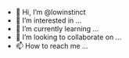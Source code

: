 - 👋 Hi, I’m @lowinstinct
- 👀 I’m interested in ...
- 🌱 I’m currently learning ...
- 💞️ I’m looking to collaborate on ...
- 📫 How to reach me ...

<!---
lowinstinct/lowinstinct is a ✨ special ✨ repository because its `README.md` (this file) appears on your GitHub profile.
You can click the Preview link to take a look at your changes.
--->
